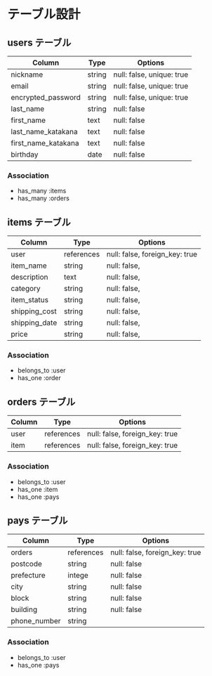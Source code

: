 # テーブル設計

## users テーブル

| Column             | Type   | Options                  |
| ------------------ | ------ | ------------------------ |
| nickname           | string | null: false, unique: true|
| email              | string | null: false, unique: true|
| encrypted_password | string | null: false, unique: true|
| last_name          | string | null: false              |
| first_name         | text   | null: false              |
| last_name_katakana | text   | null: false              |
| first_name_katakana| text   | null: false              |
| birthday           | date   | null: false              |

### Association

- has_many :items
- has_many :orders

## items テーブル

| Column        | Type       | Options                       |
| --------------| ---------- | ----------------------------- |
| user          | references | null: false, foreign_key: true|
| item_name     | string     | null: false,                  |
| description   | text       | null: false,                  |
| category      | string     | null: false,                  |
| item_status   | string     | null: false,                  |
| shipping_cost | string     | null: false,                  |
| shipping_date | string     | null: false,                  |
| price         | string     | null: false,                  |
### Association

- belongs_to :user
- has_one :order

## orders テーブル

| Column    | Type       | Options                        |
| --------- | ---------- | ------------------------------ |
| user      | references | null: false, foreign_key: true |
| item      | references | null: false, foreign_key: true |

### Association

- belongs_to :user
- has_one :item
- has_one :pays

## pays テーブル

| Column       | Type       | Options                       |
| ------------ | --------   | ----------------------------  |
| orders       | references |null: false, foreign_key: true |
| postcode     | string     |null: false                    |
| prefecture   | intege     |null: false                    |
| city         | string     |null: false                    |
| block        | string     |null: false                    |
| building     | string     |null: false                    |
| phone_number | string     |                               |

### Association

- belongs_to :user
- has_one :pays
